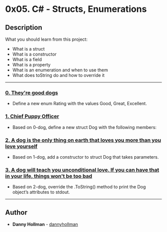 # 0x05. C# - Structs, Enumerations

## Description
What you should learn from this project:

* What is a struct
* What is a constructor
* What is a field
* What is a property
* What is an enumeration and when to use them
* What does toString do and how to override it

---

### [0. They're good dogs](./0-dog/)
* Define a new enum Rating with the values Good, Great, Excellent.


### [1. Chief Puppy Officer](./1-dog/)
* Based on 0-dog, define a new struct Dog with the following members:


### [2. A dog is the only thing on earth that loves you more than you love yourself](./2-dog/)
* Based on 1-dog, add a constructor to struct Dog that takes parameters.


### [3. A dog will teach you unconditional love. If you can have that in your life, things won't be too bad](./3-dog/)
* Based on 2-dog, override the .ToString() method to print the Dog object’s attributes to stdout.

---

## Author
* **Danny Hollman** - [dannyhollman](https://github.com/dannyhollman)